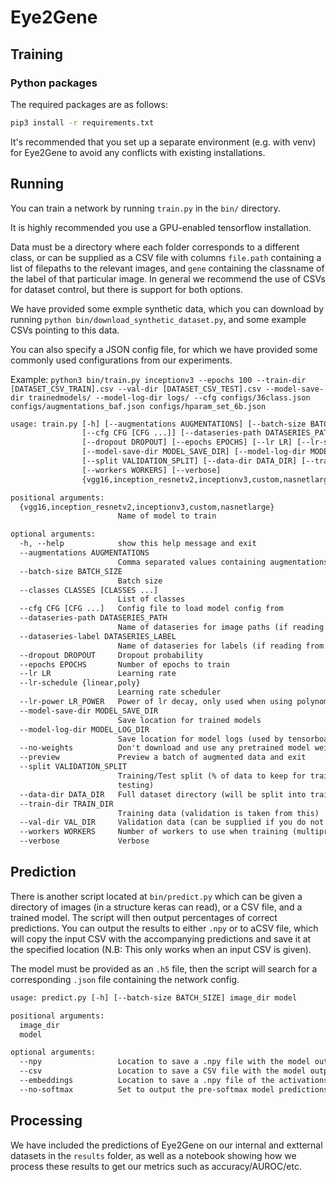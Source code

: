 # Eye2Gene

## Training

### Python packages

The required packages are as follows:

```bash
pip3 install -r requirements.txt
```

It's recommended that you set up a separate environment (e.g. with venv) for Eye2Gene to avoid any conflicts with existing installations.

## Running

You can train a network by running `train.py` in the `bin/` directory.

It is highly recommended you use a GPU-enabled tensorflow installation.

Data must be a directory where each folder corresponds to a different class, or can be supplied as a CSV file with columns `file.path` containing a list of filepaths to the relevant images, and `gene` containing the classname of the label of that particular image. In general we recommend the use of CSVs for dataset control, but there is support for both options.

We have provided some exmple synthetic data, which you can download by running `python bin/download_synthetic_dataset.py`, and some example CSVs pointing to this data.

You can also specify a JSON config file, for which we have provided some commonly used configurations from our experiments.

Example:
`python3 bin/train.py inceptionv3 --epochs 100 --train-dir [DATASET_CSV_TRAIN].csv --val-dir [DATASET_CSV_TEST].csv --model-save-dir trainedmodels/ --model-log-dir logs/ --cfg configs/36class.json configs/augmentations_baf.json configs/hparam_set_6b.json`

```txt
usage: train.py [-h] [--augmentations AUGMENTATIONS] [--batch-size BATCH_SIZE] [--classes CLASSES [CLASSES ...]]
                [--cfg CFG [CFG ...]] [--dataseries-path DATASERIES_PATH] [--dataseries-label DATASERIES_LABEL]
                [--dropout DROPOUT] [--epochs EPOCHS] [--lr LR] [--lr-schedule {linear,poly}] [--lr-power LR_POWER]
                [--model-save-dir MODEL_SAVE_DIR] [--model-log-dir MODEL_LOG_DIR] [--no-weights] [--preview]
                [--split VALIDATION_SPLIT] [--data-dir DATA_DIR] [--train-dir TRAIN_DIR] [--val-dir VAL_DIR]
                [--workers WORKERS] [--verbose]
                {vgg16,inception_resnetv2,inceptionv3,custom,nasnetlarge}

positional arguments:
  {vgg16,inception_resnetv2,inceptionv3,custom,nasnetlarge}
                        Name of model to train

optional arguments:
  -h, --help            show this help message and exit
  --augmentations AUGMENTATIONS
                        Comma separated values containing augmentations e.g horitzontal_flip=True,zoom=0.3
  --batch-size BATCH_SIZE
                        Batch size
  --classes CLASSES [CLASSES ...]
                        List of classes
  --cfg CFG [CFG ...]   Config file to load model config from
  --dataseries-path DATASERIES_PATH
                        Name of dataseries for image paths (if reading from csv)
  --dataseries-label DATASERIES_LABEL
                        Name of dataseries for labels (if reading from csv)
  --dropout DROPOUT     Dropout probability
  --epochs EPOCHS       Number of epochs to train
  --lr LR               Learning rate
  --lr-schedule {linear,poly}
                        Learning rate scheduler
  --lr-power LR_POWER   Power of lr decay, only used when using polynomial learning rate scheduler
  --model-save-dir MODEL_SAVE_DIR
                        Save location for trained models
  --model-log-dir MODEL_LOG_DIR
                        Save location for model logs (used by tensorboard)
  --no-weights          Don't download and use any pretrained model weights, random init
  --preview             Preview a batch of augmented data and exit
  --split VALIDATION_SPLIT
                        Training/Test split (% of data to keep for training, will be halved for validation and
                        testing)
  --data-dir DATA_DIR   Full dataset directory (will be split into train/val/test)
  --train-dir TRAIN_DIR
                        Training data (validation is taken from this)
  --val-dir VAL_DIR     Validation data (can be supplied if you do not want it taken from training data
  --workers WORKERS     Number of workers to use when training (multiprocessing)
  --verbose             Verbose
```

## Prediction

There is another script located at `bin/predict.py` which can be given a directory of images (in a structure keras can read), or a CSV file, and a trained model. The script will then output percentages of correct predictions. You can output the results to either `.npy` or to aCSV file, which will copy the input CSV with the accompanying predictions and save it at the specified location (N.B: This only works when an input CSV is given).

The model must be provided as an `.h5` file, then the script will search for a corresponding `.json` file containing the network config.

```txt
usage: predict.py [-h] [--batch-size BATCH_SIZE] image_dir model

positional arguments:
  image_dir
  model

optional arguments:
  --npy                 Location to save a .npy file with the model outputs
  --csv                 Location to save a CSV file with the model outputs
  --embeddings          Location to save a .npy file of the activations of the penultimate model layer
  --no-softmax          Set to output the pre-softmax model predictions instead
```

## Processing

We have included the predictions of Eye2Gene on our internal and extternal datasets in the `results` folder, as well as a notebook showing how we process these results to get our metrics such as accuracy/AUROC/etc.
